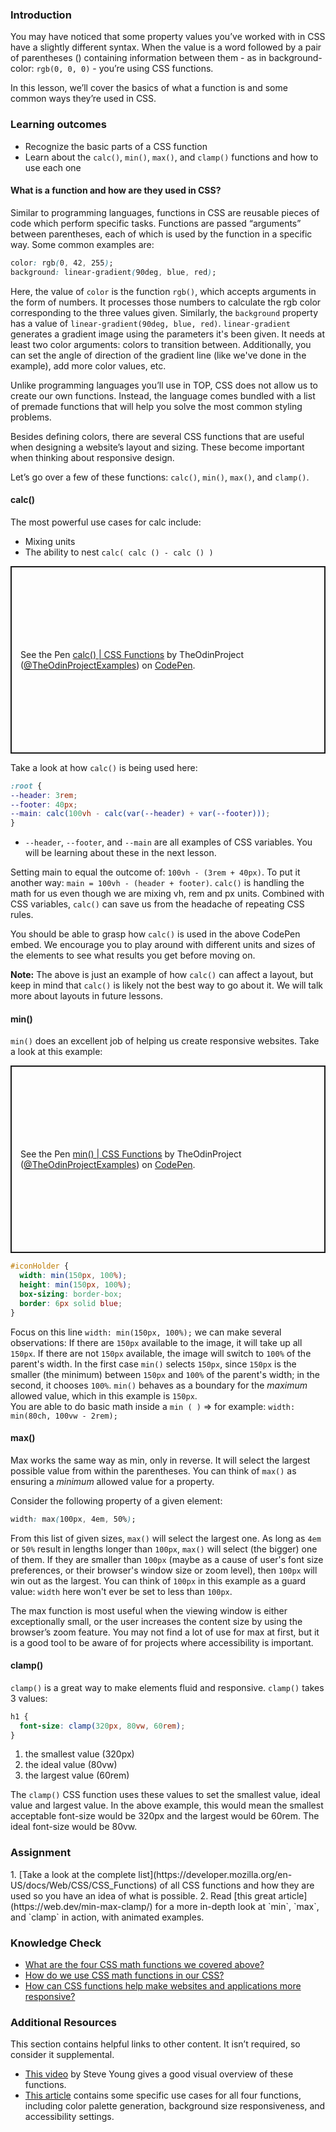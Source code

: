 ### Introduction

You may have noticed that some property values you’ve worked with in CSS have a slightly different syntax. When the value is a word followed by a pair of parentheses () containing information between them - as in background-color: `rgb(0, 0, 0)` - you’re using CSS functions.

In this lesson, we’ll cover the basics of what a function is and some common ways they’re used in CSS.

### Learning outcomes

- Recognize the basic parts of a CSS function
- Learn about the `calc()`, `min()`, `max()`, and `clamp()` functions and how to use each one

#### What is a function and how are they used in CSS?

Similar to programming languages, functions in CSS are reusable pieces of code which perform specific tasks. Functions are passed “arguments” between parentheses, each of which is used by the function in a specific way. Some common examples are:

~~~css
color: rgb(0, 42, 255);
background: linear-gradient(90deg, blue, red);
~~~

Here, the value of `color` is the function `rgb()`, which accepts arguments in the form of numbers. It processes those numbers to calculate the rgb color corresponding to the three values given. Similarly, the `background` property has a value of `linear-gradient(90deg, blue, red)`. `linear-gradient` generates a gradient image using the parameters it's been given. It needs at least two color arguments: colors to transition between. Additionally, you can set the angle of direction of the gradient line (like we've done in the example), add more color values, etc.

Unlike programming languages you’ll use in TOP, CSS does not allow us to create our own functions. Instead, the language comes bundled with a list of premade functions that will help you solve the most common styling problems.

Besides defining colors, <span id='responsive-design-knowledge-check'>there are several CSS functions that are useful when designing a website’s layout and sizing<span>. These become important when thinking about responsive design.

Let’s go over a few of these functions: <span id='function-names-knowledge-check'>`calc()`, `min()`, `max()`, and `clamp()`.</span>

#### calc()

The most powerful use cases for calc include:

- Mixing units
- The ability to nest `calc( calc () - calc () )`

<p class="codepen" data-height="300" data-theme-id="dark" data-default-tab="css,result" data-slug-hash="OJxNxya" data-editable="true" data-user="TheOdinProjectExamples" style="height: 300px; box-sizing: border-box; display: flex; align-items: center; justify-content: center; border: 2px solid; margin: 1em 0; padding: 1em;">
  <span>See the Pen <a href="https://codepen.io/TheOdinProjectExamples/pen/OJxNxya">
  calc() | CSS Functions</a> by TheOdinProject (<a href="https://codepen.io/TheOdinProjectExamples">@TheOdinProjectExamples</a>)
  on <a href="https://codepen.io">CodePen</a>.</span>
</p>
<script async src="https://cpwebassets.codepen.io/assets/embed/ei.js"></script>

Take a look at how `calc()` is being used here:

~~~css
:root {
--header: 3rem;
--footer: 40px;
--main: calc(100vh - calc(var(--header) + var(--footer)));
}
~~~
- `--header`, `--footer`, and `--main` are all examples of CSS variables. You will be learning about these in the next lesson.
  
Setting main to equal the outcome of: `100vh - (3rem + 40px)`.
To put it another way:  `main = 100vh - (header + footer)`.
`calc()` is handling the math for us even though we are mixing vh, rem and px units.
Combined with CSS variables, `calc()` can save us from the headache of repeating CSS rules.

You should be able to grasp how `calc()` is used in the above CodePen embed. We encourage you to play around with different units and sizes of the elements to see what results you get before moving on.

**Note:** The above is just an example of how `calc()` can affect a layout, but keep in mind that `calc()` is likely not the best way to go about it. We will talk more about layouts in future lessons.

#### min()

`min()` does an excellent job of helping us create responsive websites. Take a look at this example:

<p class="codepen" data-height="300" data-theme-id="dark" data-default-tab="css,result" data-slug-hash="RwLaLay" data-editable="true" data-user="TheOdinProjectExamples" style="height: 300px; box-sizing: border-box; display: flex; align-items: center; justify-content: center; border: 2px solid; margin: 1em 0; padding: 1em;">
  <span>See the Pen <a href="https://codepen.io/TheOdinProjectExamples/pen/RwLaLay">
  min() | CSS Functions</a> by TheOdinProject (<a href="https://codepen.io/TheOdinProjectExamples">@TheOdinProjectExamples</a>)
  on <a href="https://codepen.io">CodePen</a>.</span>
</p>
<script async src="https://cpwebassets.codepen.io/assets/embed/ei.js"></script>

~~~css
#iconHolder {
  width: min(150px, 100%);
  height: min(150px, 100%);
  box-sizing: border-box;
  border: 6px solid blue;
}
~~~

Focus on this line `width: min(150px, 100%);` we can make several observations:
If there are `150px` available to the image, it will take up all `150px`.
If there are not `150px` available, the image will switch to `100%` of the parent's width.
In the first case `min()` selects `150px`, since `150px` is the smaller (the minimum) between `150px` and `100%` of the parent's width; in the second, it chooses `100%`. `min()` behaves as a boundary for the _maximum_ allowed value, which in this example is `150px`.
<br>You are able to do basic math inside a `min ( )` => for example: `width: min(80ch, 100vw - 2rem);`

#### max()

Max works the same way as min, only in reverse. It will select the largest possible value from within the parentheses. You can think of `max()` as ensuring a _minimum_ allowed value for a property.

Consider the following property of a given element:

~~~css
width: max(100px, 4em, 50%);
~~~

From this list of given sizes, `max()` will select the largest one. As long as `4em` or `50%` result in lengths longer than `100px`, `max()` will select (the bigger) one of them. If they are smaller than `100px` (maybe as a cause of user's font size preferences, or their browser's window size or zoom level), then `100px` will win out as the largest. You can think of `100px` in this example as a guard value: `width` here won't ever be set to less than `100px`.

The max function is most useful when the viewing window is either exceptionally small, or the user increases the content size by using the browser’s zoom feature.
You may not find a lot of use for max at first, but it is a good tool to be aware of for projects where accessibility is important.

#### clamp()

`clamp()` is a great way to make elements fluid and responsive.
`clamp()` takes 3 values:

~~~css
h1 {
  font-size: clamp(320px, 80vw, 60rem);
}
~~~

1. the smallest value (320px)
2. the ideal value (80vw)
3. the largest value (60rem)

The `clamp()` CSS function uses these values to set the smallest value, ideal value and largest value. In the above example, this would mean the smallest acceptable font-size would be 320px and the largest would be 60rem. The ideal font-size would be 80vw.

### Assignment

<div class="lesson-content__panel" markdown="1">
1. [Take a look at the complete list](https://developer.mozilla.org/en-US/docs/Web/CSS/CSS_Functions) of all CSS functions and how they are used so you have an idea of what is possible.
2. Read [this great article](https://web.dev/min-max-clamp/) for a more in-depth look at `min`, `max`, and `clamp` in action, with animated examples.
</div>

### Knowledge Check

- [What are the four CSS math functions we covered above?](#function-names-knowledge-check)
- [How do we use CSS math functions in our CSS?](#what-is-a-function-and-how-are-they-used-in-css)
- [How can CSS functions help make websites and applications more responsive?](#responsive-design-knowledge-check)

### Additional Resources

This section contains helpful links to other content. It isn’t required, so consider it supplemental.

- [This video](https://www.youtube.com/watch?v=6QwMvf1Jq0M) by Steve Young gives a good visual overview of these functions.
- [This article](https://moderncss.dev/practical-uses-of-css-math-functions-calc-clamp-min-max/) contains some specific use cases for all four functions, including color palette generation, background size responsiveness, and accessibility settings.

